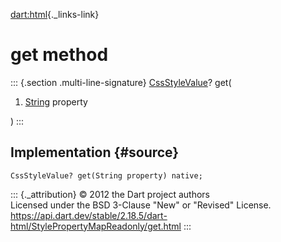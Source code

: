 [dart:html](../../dart-html/dart-html-library){._links-link}

get method
==========

::: {.section .multi-line-signature}
[CssStyleValue](../cssstylevalue-class)? get(

1.  [String](../../dart-core/string-class) property

)
:::

Implementation {#source}
--------------

``` {.language-dart data-language="dart"}
CssStyleValue? get(String property) native;
```

::: {._attribution}
© 2012 the Dart project authors\
Licensed under the BSD 3-Clause \"New\" or \"Revised\" License.\
<https://api.dart.dev/stable/2.18.5/dart-html/StylePropertyMapReadonly/get.html>
:::
